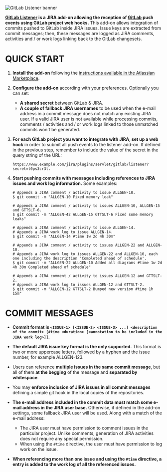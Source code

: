 ![GitLab Listener banner](https://github.com/allenta/gitlab-listener/raw/master/banner.png)

**[GitLab Listener](https://marketplace.atlassian.com/plugins/com.allenta.jira.plugins.gitlab.gitlab-listener) is a JIRA add-on allowing the reception of [GitLab](https://about.gitlab.com) push events using GitLab project web hooks.** This add-on allows integration of commits pushed to GitLab inside JIRA issues. Issue keys are extracted from commit messages; then, these messages are logged as JIRA comments, activities and / or work logs linking back to the GitLab changesets.

QUICK START
===========

1. **Install the add-on** following the [instructions available in the Atlassian Marketplace](https://marketplace.atlassian.com/plugins/com.allenta.jira.plugins.gitlab.gitlab-listener).

2. **Configure the add-on** according with your preferences. Optionally you can set:
    - **A shared secret** between GitLab & JIRA.
    - **A couple of fallback JIRA usernames** to be used when the e-mail address in a commit message does not match any existing JIRA user. If a valid JIRA user is not available while processing commits, comments / activities and / or work logs linked to those unmatched commits won't be generated.

3. **For each GitLab project you want to integrate with JIRA, set up a web hook** in order to submit all push events to the listener add-on. If defined in the previous step, remember to include the value of the secret in the query string of the URL:

    ```
    https://www.example.com/jira/plugins/servlet/gitlab/listener?secret=t0ps3cr3t.
    ```

4. **Start pushing commits with messages including references to JIRA issues and work log information.** Some examples:

    ```
    # Appends a JIRA comment / activity to issue ALLGEN-10.
    $ git commit -m "ALLGEN-10 Fixed memory leak"

    # Appends a JIRA comment / activity to issues ALLGEN-10, ALLGEN-15 and GTTSLT-6.
    $ git commit -m "ALLGEN-42 ALLGEN-15 GTTSLT-6 Fixed some memory leaks"

    # Appends a JIRA comment / activity to issue ALLGEN-14.
    # Appends a JIRA work log to issue ALLGEN-14.
    $ git commit -m "ALLGEN-14 #time 1w 2d 4h 30m"

    # Appends a JIRA comment / activity to issues ALLGEN-22 and ALLGEN-10.
    # Appends a JIRA work log to issues ALLGEN-22 and ALLGEN-10, each one including the description 'Completed ahead of schedule'.
    $ git commit -m "ALLGEN-22 ALLGEN-10 Added all diagrams #time 1w 2d 4h 30m Completed ahead of schedule"

    # Appends a JIRA comment / activity to issues ALLGEN-12 and GTTSLT-2.
    # Appends a JIRA work log to issues ALLGEN-12 and GTTSLT-2.
    $ git commit -m "ALLGEN-12 GTTSLT-2 Bumped new version #time 1h 15m"
    ```
COMMIT MESSAGES
===============

- **Commit format is `<ISSUE-1> [<ISSUE-2> <ISSUE-3> ...] <description of the commit> [#time <duration> [<annotation to be included in the JIRA work log>]]`.**

- **The default JIRA issue key format is the only supported.** This format is two or more uppercase letters, followed by a hyphen and the issue number, for example ALLGEN-123.

- Users can reference **multiple issues in the same commit message**, but all of them **at the begging** of the message and **separated by whitespace**.

- You may **enforce inclusion of JIRA issues in all commit messages** defining a simple git hook in the local copies of the repositories.

- **The e-mail address included in the commit data must match some e-mail address in the JIRA user base.** Otherwise, if defined in the add-on settings, some fallback JIRA user will be used. Along with a match of the e-mail address:
    + The JIRA user must have permission to comment issues in the particular project. Unlike comments, generation of JIRA activities does not require any special permission. 
    + When using the `#time` directive, the user must have permission to log work on the issue.

- **When referencing more than one issue and using the `#time` directive, a entry is added to the work log of all the referenced issues.**
